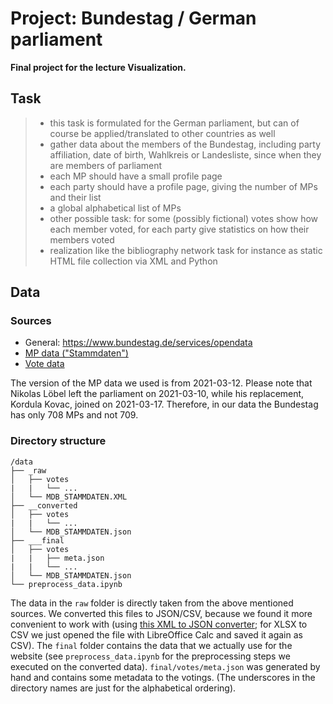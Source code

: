 # Project: Bundestag / German parliament

**Final project for the lecture Visualization.**

## Task

> * this task is formulated for the German parliament, but can of course be applied/translated to other countries as well
> * gather data about the members of the Bundestag, including party affiliation, date of birth, Wahlkreis or Landesliste, since when they are members of parliament
> * each MP should have a small profile page
> * each party should have a profile page, giving the number of MPs and their list
> * a global alphabetical list of MPs
> * other possible task: for some (possibly fictional) votes show how each member voted, for each party give statistics on how their members voted
> * realization like the bibliography network task for instance as static HTML file collection via XML and Python

## Data

### Sources

- General: https://www.bundestag.de/services/opendata
- [MP data ("Stammdaten")](https://www.bundestag.de/resource/blob/472878/5ff47798a24a5e729d0d116f2d4c6bb2/MdB-Stammdaten-data.zip)
- [Vote data](https://www.bundestag.de/parlament/plenum/abstimmung/liste)

The version of the MP data we used is from 2021-03-12. Please note that Nikolas Löbel left the parliament on 2021-03-10, while his replacement, Kordula Kovac, joined on 2021-03-17. Therefore, in our data the Bundestag has only 708 MPs and not 709.

### Directory structure

```
/data
├── _raw
│   ├── votes
|   |   └── ...
│   └── MDB_STAMMDATEN.XML
├── __converted
│   ├── votes
|   |   └── ...
│   └── MDB_STAMMDATEN.json
├── ___final
│   ├── votes
|   |   ├── meta.json
|   |   └── ...
│   └── MDB_STAMMDATEN.json
└── preprocess_data.ipynb
```

The data in the `raw` folder is directly taken from the above mentioned sources. We converted this files to JSON/CSV, because we found it more convenient to work with (using [this XML to JSON converter](https://www.utilities-online.info/xmltojson); for XLSX to CSV we just opened the file with LibreOffice Calc and saved it again as CSV). The `final` folder contains the data that we actually use for the website (see `preprocess_data.ipynb` for the preprocessing steps we executed on the converted data). `final/votes/meta.json` was generated by hand and contains some metadata to the votings. (The underscores in the directory names are just for the alphabetical ordering).
